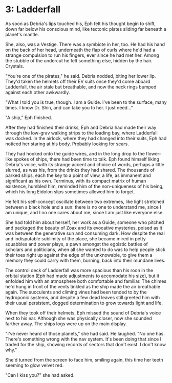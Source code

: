 # 3: Ladderfall

As soon as Debria's lips touched his, Eph felt his thought begin to shift, down far below his conscious mind, like tectonic plates sliding far beneath a planet's mantle.

She, also, was a Vestige. There was a symbiote in her, too. He had his hand on the back of her head, underneath the flap of curls where he'd had a strange compulsion to run his fingers, ever since he had met her. Among the stubble of the undercut he felt something else, hidden by the hair. Crystals. 

"You're one of the pirates," he said. Debria nodded, biting her lower lip. They'd taken the helmets off their EV suits once they'd come aboard Ladderfall, the air stale but breathable, and now the neck rings bumped against each other awkwardly.

"What I told you is true, though. I am a Guide. I've been to the surface, many times. I know Dr. Shin, and can take you to her. I just need..."

"A ship," Eph finished. 

After they had finished their drinks, Eph and Debria had made their way through the low-grav walking strips to the loading bay, where Ladderfall was docked. In the airlock, where they had changed into their suits, Eph had noticed her staring at his body. Probably looking for scars.

They had hooked onto the guide wires, and in the long drop to the flower-like spokes of ships, there had been time to talk. Eph found himself liking Debria's voice, with its strange accent and choice of words, perhaps a little slurred, as was his, from the drinks they had shared. The thousands of parked ships, each the key to a point of view, a life, as immanent and significant as his own. Terminus, with its compact matrix of human existence, humbled him, reminded him of the non-uniqueness of his being, which his long Eidolon slips sometimes allowed him to forget.

He felt his self-concept oscillate between two extremes, like light stretched between a black hole and a sun: there is no one to understand me, since I am unique, and I no one cares about me, since I am just like everyone else.

She had told him about herself, her work as a Guide, someone who pitched and packaged the beauty of Zoax and its evocative mysteries, poised as it was between the generative sun and consuming dark. How despite the real and indisputable sublimity of the place, she became mired in petty squabbles and power plays, a pawn amongst the egoistic battles of scholars and politicians, when all she wanted to do was to help people stick their toes right up against the edge of the unknowable, to give them a memory they could carry with them, burning, back into their mundane lives.

The control deck of Ladderfall was more spacious than his roon in the orbital station (Eph had made adjustments to accomodate his size), but it enfolded him with an atmosphere both comfortable and familiar. The chimes he'd hung in front of the vents tinkled as the ship made the air breathable again. The succulents and climing vines had been tended to by the hydroponic systems, and despite a few dead leaves still greeted him with their usual persistent, dogged determination to grow towards light and life.

When they took off their helmets, Eph missed the sound of Debria's voice next to his ear. Although she was physically closer, now she sounded farther away. The ships logs were up on the main display.

"I've never heard of those planets," she had said. He laughed. "No one has. There's something wrong with the nav system. It's been doing that since I traded for the ship, showing records of sectors that don't exist. I don't know why."

She'd turned from the screen to face him, smiling again, this time her teeth seeming to glow velvet red.

"Can I kiss you?" she had asked.

